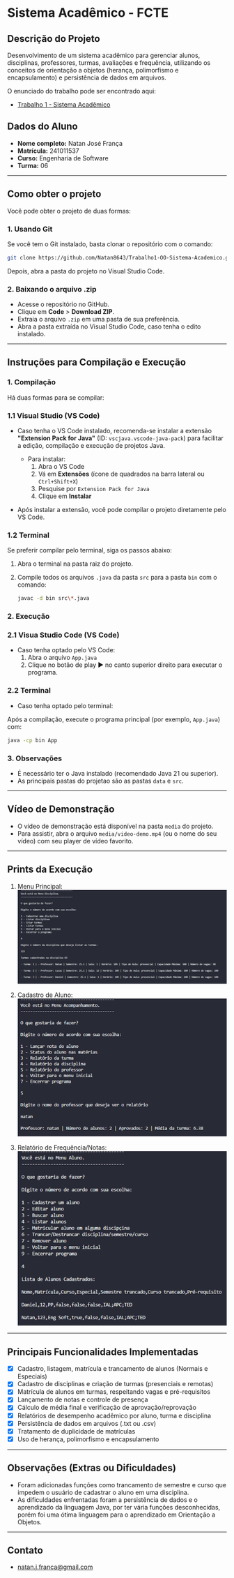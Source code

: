 # Sistema Acadêmico - FCTE

## Descrição do Projeto

Desenvolvimento de um sistema acadêmico para gerenciar alunos, disciplinas, professores, turmas, avaliações e frequência, utilizando os conceitos de orientação a objetos (herança, polimorfismo e encapsulamento) e persistência de dados em arquivos.

O enunciado do trabalho pode ser encontrado aqui:
- [Trabalho 1 - Sistema Acadêmico](https://github.com/lboaventura25/OO-T06_2025.1_UnB_FCTE/blob/main/trabalhos/ep1/README.md)

## Dados do Aluno

- **Nome completo:** Natan José França
- **Matrícula:** 241011537
- **Curso:** Engenharia de Software
- **Turma:** 06

---
## Como obter o projeto

Você pode obter o projeto de duas formas:

### 1. Usando Git

Se você tem o Git instalado, basta clonar o repositório com o comando:

```sh
git clone https://github.com/Natan8643/Trabalho1-OO-Sistema-Academico.git
```

Depois, abra a pasta do projeto no Visual Studio Code.

### 2. Baixando o arquivo .zip

- Acesse o repositório no GitHub.
- Clique em **Code** > **Download ZIP**.
- Extraia o arquivo `.zip` em uma pasta de sua preferência.
- Abra a pasta extraída no Visual Studio Code, caso tenha o edito instalado.

---

## Instruções para Compilação e Execução

### 1. Compilação

Há duas formas para se compilar:

### 1.1 Visual Studio (VS Code) 

- Caso tenha o VS Code instalado, recomenda-se instalar a extensão **"Extension Pack for Java"** (ID: `vscjava.vscode-java-pack`) para facilitar a edição, compilação e execução de projetos Java.
    - Para instalar:  
      1. Abra o VS Code  
      2. Vá em **Extensões** (ícone de quadrados na barra lateral ou `Ctrl+Shift+X`)  
      3. Pesquise por `Extension Pack for Java`  
      4. Clique em **Instalar**

- Após instalar a extensão, você pode compilar o projeto diretamente pelo VS Code.

### 1.2 Terminal

Se preferir compilar pelo terminal, siga os passos abaixo:

1. Abra o terminal na pasta raiz do projeto.
2. Compile todos os arquivos `.java` da pasta `src` para a pasta `bin` com o comando:

   ```sh
   javac -d bin src\*.java
   ```

### 2. Execução

### 2.1 Visua Studio Code (VS Code)

- Caso tenha optado pelo VS Code:
   1. Abra o arquivo `App.java`
   2. Clique no botão de play ▶️ no canto superior direito para executar o programa.

### 2.2 Terminal

- Caso tenha optado pelo terminal:

Após a compilação, execute o programa principal (por exemplo, `App.java`) com:

   ```sh
   java -cp bin App
   ```

### 3. Observações

- É necessário ter o Java instalado (recomendado Java 21 ou superior).
- As principais pastas do projetao são as pastas `data` e `src`.

---

## Vídeo de Demonstração

- O vídeo de demonstração está disponível na pasta `media` do projeto.
- Para assistir, abra o arquivo `media/video-demo.mp4` (ou o nome do seu vídeo) com seu player de vídeo favorito.

---

## Prints da Execução

1. Menu Principal:  
   ![Print 1](media/Captura%20de%20tela%202025-05-26%20230035.png)

2. Cadastro de Aluno:  
   ![Print 2](media/Captura%20de%20tela%202025-05-26%20231828.png)

3. Relatório de Frequência/Notas:  
   ![Print 3](media/Captura%20de%20tela%202025-05-26%20232227.png)

---

## Principais Funcionalidades Implementadas

- [x] Cadastro, listagem, matrícula e trancamento de alunos (Normais e Especiais)
- [x] Cadastro de disciplinas e criação de turmas (presenciais e remotas)
- [x] Matrícula de alunos em turmas, respeitando vagas e pré-requisitos
- [x] Lançamento de notas e controle de presença
- [x] Cálculo de média final e verificação de aprovação/reprovação
- [x] Relatórios de desempenho acadêmico por aluno, turma e disciplina
- [x] Persistência de dados em arquivos (.txt ou .csv)
- [x] Tratamento de duplicidade de matrículas
- [x] Uso de herança, polimorfismo e encapsulamento

---

## Observações (Extras ou Dificuldades)

- Foram adicionadas funções como trancamento de semestre e curso que impedem o usuário de cadastrar o aluno em uma disciplina.
- As dificuldades enfrentadas foram a persistência de dados e o aprendizado da linguagem Java, por ter vária funções desconhecidas, porém foi uma ótima linguagem para o aprendizado em Orientação a Objetos.

---

## Contato

- natan.j.franca@gmail.com
